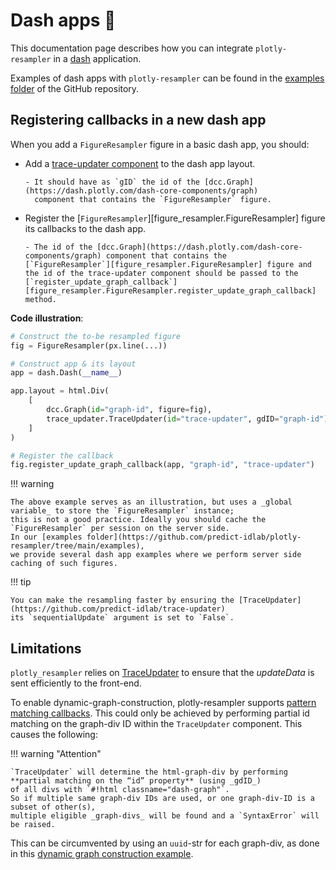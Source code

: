 # Dash apps 🤝

This documentation page describes how you can integrate `plotly-resampler` in a [dash](https://dash.plotly.com/) application.

Examples of dash apps with `plotly-resampler` can be found in the
[examples folder](https://github.com/predict-idlab/plotly-resampler/tree/main/examples) of the GitHub repository.

## Registering callbacks in a new dash app

When you add a `FigureResampler` figure in a basic dash app, you should:

- Add a [trace-updater component](https://github.com/predict-idlab/trace-updater) to the dash app layout.

      - It should have as `gID` the id of the [dcc.Graph](https://dash.plotly.com/dash-core-components/graph)
        component that contains the `FigureResampler` figure.

- Register the [`FigureResampler`][figure_resampler.FigureResampler] figure its callbacks to the dash app.

      - The id of the [dcc.Graph](https://dash.plotly.com/dash-core-components/graph) component that contains the
      [`FigureResampler`][figure_resampler.FigureResampler] figure and the id of the trace-updater component should be passed to the
      [`register_update_graph_callback`][figure_resampler.FigureResampler.register_update_graph_callback] method.

**Code illustration**:

```python
# Construct the to-be resampled figure
fig = FigureResampler(px.line(...))

# Construct app & its layout
app = dash.Dash(__name__)

app.layout = html.Div(
    [
        dcc.Graph(id="graph-id", figure=fig),
        trace_updater.TraceUpdater(id="trace-updater", gdID="graph-id"),
    ]
)

# Register the callback
fig.register_update_graph_callback(app, "graph-id", "trace-updater")
```

!!! warning

    The above example serves as an illustration, but uses a _global variable_ to store the `FigureResampler` instance;
    this is not a good practice. Ideally you should cache the `FigureResampler` per session on the server side.
    In our [examples folder](https://github.com/predict-idlab/plotly-resampler/tree/main/examples),
    we provide several dash app examples where we perform server side caching of such figures.

!!! tip

    You can make the resampling faster by ensuring the [TraceUpdater](https://github.com/predict-idlab/trace-updater)
    its `sequentialUpdate` argument is set to `False`.

## Limitations

`plotly_resampler` relies on [TraceUpdater](https://github.com/predict-idlab/trace-updater)
to ensure that the _updateData_ is sent efficiently to the front-end.

To enable dynamic-graph-construction, plotly-resampler supports [pattern matching callbacks](https://dash.plotly.com/pattern-matching-callbacks).
This could only be achieved by performing partial id matching on the graph-div ID within the `TraceUpdater` component.
This causes the following:

!!! warning "Attention"

    `TraceUpdater` will determine the html-graph-div by performing **partial matching on the “id” property** (using _gdID_)
    of all divs with `#!html classname="dash-graph"`.
    So if multiple same graph-div IDs are used, or one graph-div-ID is a subset of other(s),
    multiple eligible _graph-divs_ will be found and a `SyntaxError` will be raised.

This can be circumvented by using an `uuid`-str for each graph-div, as done in this
[dynamic graph construction example](https://github.com/predict-idlab/plotly-resampler/blob/main/examples/dash_apps/construct_dynamic_figures.py).
